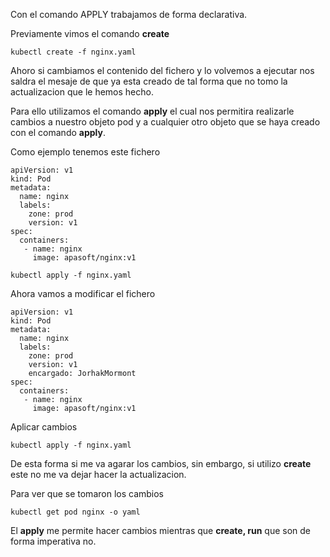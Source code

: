 Con el comando APPLY trabajamos de forma declarativa.

Previamente vimos el comando **create**

```
kubectl create -f nginx.yaml
```

Ahoro si cambiamos el contenido del fichero y lo volvemos a ejecutar nos saldra el mesaje de que ya esta creado de tal forma que no tomo la actualizacion que le hemos hecho.

Para ello utilizamos el comando **apply** el cual nos permitira realizarle cambios a nuestro objeto pod y a cualquier otro objeto que se haya creado con el comando **apply**.

Como ejemplo tenemos este fichero

```
apiVersion: v1
kind: Pod
metadata:
  name: nginx
  labels:
    zone: prod
    version: v1
spec:
  containers:
   - name: nginx   
     image: apasoft/nginx:v1
```

```
kubectl apply -f nginx.yaml
```

Ahora vamos a modificar el fichero

```
apiVersion: v1
kind: Pod
metadata:
  name: nginx
  labels:
    zone: prod
    version: v1
    encargado: JorhakMormont
spec:
  containers:
   - name: nginx   
     image: apasoft/nginx:v1
```

Aplicar cambios

```
kubectl apply -f nginx.yaml
```

De esta forma si me va agarar los cambios, sin embargo, si utilizo **create** este no me va dejar hacer la actualizacion.

Para ver que se tomaron los cambios

```
kubectl get pod nginx -o yaml
```

El **apply** me permite hacer cambios mientras que **create, run** que son de forma imperativa no.